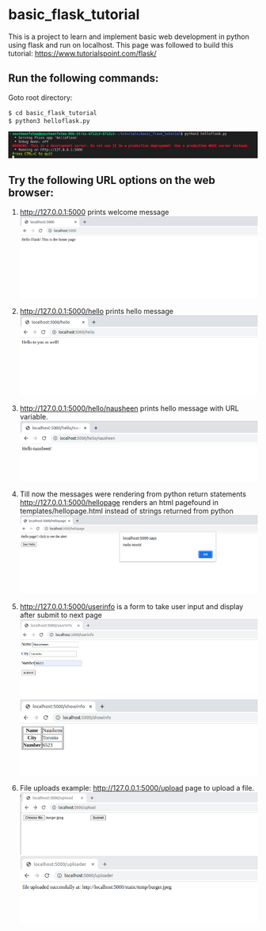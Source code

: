 # basic_flask_tutorial
This is a project to learn and implement basic web development in python using flask and run on localhost.
This page was followed to build this tutorial: https://www.tutorialspoint.com/flask/

## Run the following commands:

Goto root directory:

```
$ cd basic_flask_tutorial
$ python3 helloflask.py
```

![Alt text](snippets/flask_command_line.png)


## Try the following URL options on the web browser:

1. http://127.0.0.1:5000 prints welcome message
![Alt text](snippets/root.png)

2. http://127.0.0.1:5000/hello prints hello message 
![Alt text](snippets/hello.png)

3. http://127.0.0.1:5000/hello/nausheen prints hello message with URL variable. 
![Alt text](snippets/hellonausheen.png)

4. Till now the messages were rendering from python return statements 
http://127.0.0.1:5000/hellopage renders an html pagefound in templates/hellopage.html instead of strings returned from python
![Alt text](snippets/hellopage.png)

5. http://127.0.0.1:5000/userinfo is a form to take user input and display after submit to next page
![Alt text](snippets/userinfo.png)
![Alt text](snippets/showinfo.png)

6. File uploads example: http://127.0.0.1:5000/upload page to upload a file. 
![Alt text](snippets/upload.png)
![Alt text](snippets/uploader.png)
